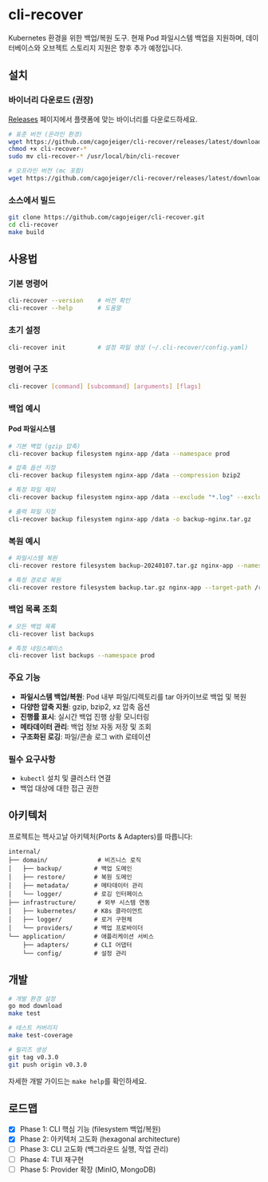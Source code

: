 # cli-recover

Kubernetes 환경을 위한 백업/복원 도구. 현재 Pod 파일시스템 백업을 지원하며, 데이터베이스와 오브젝트 스토리지 지원은 향후 추가 예정입니다.

## 설치

### 바이너리 다운로드 (권장)

[Releases](https://github.com/cagojeiger/cli-recover/releases) 페이지에서 플랫폼에 맞는 바이너리를 다운로드하세요.

```bash
# 표준 버전 (온라인 환경)
wget https://github.com/cagojeiger/cli-recover/releases/latest/download/cli-recover-$(uname -s)-$(uname -m)
chmod +x cli-recover-*
sudo mv cli-recover-* /usr/local/bin/cli-recover

# 오프라인 버전 (mc 포함)
wget https://github.com/cagojeiger/cli-recover/releases/latest/download/cli-recover-offline-$(uname -s)-$(uname -m)
```

### 소스에서 빌드

```bash
git clone https://github.com/cagojeiger/cli-recover.git
cd cli-recover
make build
```

## 사용법

### 기본 명령어
```bash
cli-recover --version    # 버전 확인
cli-recover --help       # 도움말
```

### 초기 설정
```bash
cli-recover init         # 설정 파일 생성 (~/.cli-recover/config.yaml)
```

### 명령어 구조
```bash
cli-recover [command] [subcommand] [arguments] [flags]
```

### 백업 예시

#### Pod 파일시스템
```bash
# 기본 백업 (gzip 압축)
cli-recover backup filesystem nginx-app /data --namespace prod

# 압축 옵션 지정
cli-recover backup filesystem nginx-app /data --compression bzip2

# 특정 파일 제외
cli-recover backup filesystem nginx-app /data --exclude "*.log" --exclude "*.tmp"

# 출력 파일 지정
cli-recover backup filesystem nginx-app /data -o backup-nginx.tar.gz
```

### 복원 예시
```bash
# 파일시스템 복원
cli-recover restore filesystem backup-20240107.tar.gz nginx-app --namespace prod

# 특정 경로로 복원
cli-recover restore filesystem backup.tar.gz nginx-app --target-path /restore
```

### 백업 목록 조회
```bash
# 모든 백업 목록
cli-recover list backups

# 특정 네임스페이스
cli-recover list backups --namespace prod
```

### 주요 기능
- **파일시스템 백업/복원**: Pod 내부 파일/디렉토리를 tar 아카이브로 백업 및 복원
- **다양한 압축 지원**: gzip, bzip2, xz 압축 옵션
- **진행률 표시**: 실시간 백업 진행 상황 모니터링
- **메타데이터 관리**: 백업 정보 자동 저장 및 조회
- **구조화된 로깅**: 파일/콘솔 로그 with 로테이션

### 필수 요구사항
- `kubectl` 설치 및 클러스터 연결
- 백업 대상에 대한 접근 권한

## 아키텍처

프로젝트는 헥사고날 아키텍처(Ports & Adapters)를 따릅니다:

```
internal/
├── domain/              # 비즈니스 로직
│   ├── backup/         # 백업 도메인
│   ├── restore/        # 복원 도메인
│   ├── metadata/       # 메타데이터 관리
│   └── logger/         # 로깅 인터페이스
├── infrastructure/      # 외부 시스템 연동
│   ├── kubernetes/     # K8s 클라이언트
│   ├── logger/         # 로거 구현체
│   └── providers/      # 백업 프로바이더
└── application/        # 애플리케이션 서비스
    ├── adapters/       # CLI 어댑터
    └── config/         # 설정 관리
```

## 개발

```bash
# 개발 환경 설정
go mod download
make test

# 테스트 커버리지
make test-coverage

# 릴리즈 생성
git tag v0.3.0
git push origin v0.3.0
```

자세한 개발 가이드는 `make help`를 확인하세요.

## 로드맵

- [x] Phase 1: CLI 핵심 기능 (filesystem 백업/복원)
- [x] Phase 2: 아키텍처 고도화 (hexagonal architecture)
- [ ] Phase 3: CLI 고도화 (백그라운드 실행, 작업 관리)
- [ ] Phase 4: TUI 재구현
- [ ] Phase 5: Provider 확장 (MinIO, MongoDB)